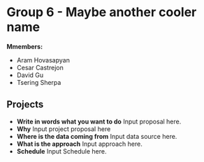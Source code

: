 <h1>Group 6 - Maybe another cooler name</h1>
<p>
<b>Mmembers:</b>
</p>
<ul>
<li>Aram Hovasapyan</li>
<li>Cesar Castrejon</li>
<li>David Gu</li>
<li>Tsering Sherpa</li>
</ul>
<h2>Projects</h2>
<ul>
<li><b>Write in words what you want to do</b> Input proposal here.</li>
<li><b>Why</b>  Input project proposal here
<li><b>Where is the data coming from</b>  Input data source here.</li>
<li><b>What is the approach</b>  Input approach here.</li>
<li><b>Schedule</b>  Input Schedule here.</li>
